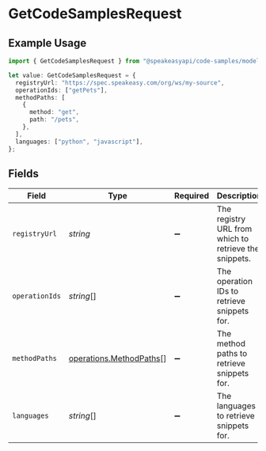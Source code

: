 # GetCodeSamplesRequest

## Example Usage

```typescript
import { GetCodeSamplesRequest } from "@speakeasyapi/code-samples/models/operations";

let value: GetCodeSamplesRequest = {
  registryUrl: "https://spec.speakeasy.com/org/ws/my-source",
  operationIds: ["getPets"],
  methodPaths: [
    {
      method: "get",
      path: "/pets",
    },
  ],
  languages: ["python", "javascript"],
};
```

## Fields

| Field          | Type                                                               | Required           | Description                                           | Example                                                      |
| -------------- | ------------------------------------------------------------------ | ------------------ | ----------------------------------------------------- | ------------------------------------------------------------ |
| `registryUrl`  | _string_                                                           | :heavy_minus_sign: | The registry URL from which to retrieve the snippets. | https://spec.speakeasy.com/org/ws/my-source                  |
| `operationIds` | _string_[]                                                         | :heavy_minus_sign: | The operation IDs to retrieve snippets for.           | getPets                                                      |
| `methodPaths`  | [operations.MethodPaths](../../models/operations/methodpaths.md)[] | :heavy_minus_sign: | The method paths to retrieve snippets for.            | [<br/>{<br/>"method": "get",<br/>"path": "/pets"<br/>}<br/>] |
| `languages`    | _string_[]                                                         | :heavy_minus_sign: | The languages to retrieve snippets for.               | [<br/>"python",<br/>"javascript"<br/>]                       |
